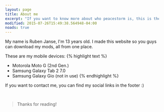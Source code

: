 ```yaml
---
layout: page
title: About me
excerpt: "If you want to know more about who peacestorm is, this is the page you are looking for"
modified: 2015-07-26T15:49:38.564948-04:00
noads: true
---
```


My name is Ruben Janse, I'm 13 years old. I made this website so you guys can download my mods, all from one place.

These are my mobile devices:
{% highlight text %}
- Motorola Moto G (2nd Gen.)
- Samsung Galaxy Tab 2 7.0
- Samsung Galaxy Gio (not in use)
{% endhighlight %}



If you want to contact me, you can find my social links in the footer :)

<br>

> Thanks for reading!